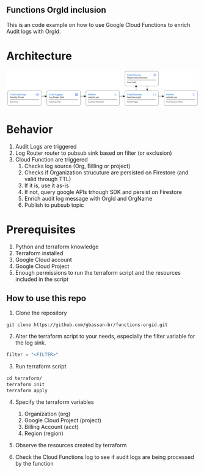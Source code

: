 ## Functions OrgId inclusion


This is an code example on how to use Google Cloud Functions to enrich Audit logs with OrgId. 

# Architecture

![Architecture](img/architecture.png)

# Behavior

1. Audit Logs are triggered
2. Log Router router to pubsub sink based on filter (or exclusion)
3. Cloud Function are triggered
    1. Checks log source (Org, Billing or project)
    2. Checks if Organization strucuture are persisted on Firestore (and valid through TTL)
    3. If it is, use it as-is
    3. If not, query google APIs trhough SDK and persist on Firestore
    4. Enrich audit log message with OrgId and OrgName
    5. Publish to pubsub topic


# Prerequisites

1. Python and terraform knowledge
2. Terraform installed
3. Google Cloud account
4. Google Cloud Project
5. Enough permissions to run the terraform script and the resources included in the script


## How to use this repo

1. Clone the repository
```shell
git clone https://github.com/gbassan-br/functions-orgid.git
```
2. Alter the terraform script to your needs, especially the filter variable for the log sink.

```terraform
filter = "<FILTER>"
```

3. Run terraform script

```shell
cd terraform/
terraform init
terraform apply
``` 
4. Specify the terraform variables
    1. Organization (org)
    2. Google Cloud Project (project)
    3. Billing Account (acct)
    4. Region (region)

5. Observe the resources created by terraform

6. Check the Cloud Functions log to see if audit logs are being processed by the function

